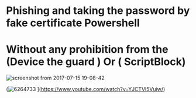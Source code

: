 # Phishing and taking the password by fake certificate Powershell 

# Without any prohibition from the (Device the guard ) Or ( ScriptBlock)

![screenshot from 2017-07-15 19-08-42](https://user-images.githubusercontent.com/25440152/28244961-5c85c704-69c8-11e7-9a90-3b41ec2590b4.png)

(![6264733](https://user-images.githubusercontent.com/25440152/28245009-b46fb794-69c9-11e7-937e-bf8e0767f29c.png)
](https://www.youtube.com/watch?v=YJCTVl5Vuiw/)
